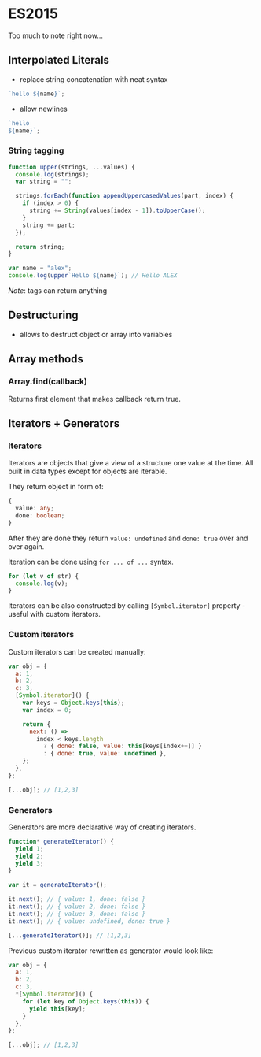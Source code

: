 # ES2015

Too much to note right now...

## Interpolated Literals

- replace string concatenation with neat syntax

```js
`hello ${name}`;
```

- allow newlines

```js
`hello
${name}`;
```

### String tagging

```js
function upper(strings, ...values) {
  console.log(strings);
  var string = "";

  strings.forEach(function appendUppercasedValues(part, index) {
    if (index > 0) {
      string += String(values[index - 1]).toUpperCase();
    }
    string += part;
  });

  return string;
}

var name = "alex";
console.log(upper`Hello ${name}`); // Hello ALEX
```

_Note_: tags can return anything

## Destructuring

- allows to destruct object or array into variables

## Array methods

### Array.find(callback)

Returns first element that makes callback return true.

## Iterators + Generators

### Iterators

Iterators are objects that give a view of a structure one value at the time. All built in data types except for objects are iterable.

They return object in form of:

```ts
{
  value: any;
  done: boolean;
}
```

After they are done they return `value: undefined` and `done: true` over and over again.

Iteration can be done using `for ... of ...` syntax.

```js
for (let v of str) {
  console.log(v);
}
```

Iterators can be also constructed by calling `[Symbol.iterator]` property - useful with custom iterators.

### Custom iterators

Custom iterators can be created manually:

```js
var obj = {
  a: 1,
  b: 2,
  c: 3,
  [Symbol.iterator]() {
    var keys = Object.keys(this);
    var index = 0;

    return {
      next: () =>
        index < keys.length
          ? { done: false, value: this[keys[index++]] }
          : { done: true, value: undefined },
    };
  },
};

[...obj]; // [1,2,3]
```

### Generators

Generators are more declarative way of creating iterators.

```js
function* generateIterator() {
  yield 1;
  yield 2;
  yield 3;
}

var it = generateIterator();

it.next(); // { value: 1, done: false }
it.next(); // { value: 2, done: false }
it.next(); // { value: 3, done: false }
it.next(); // { value: undefined, done: true }

[...generateIterator()]; // [1,2,3]
```

Previous custom iterator rewritten as generator would look like:

```js
var obj = {
  a: 1,
  b: 2,
  c: 3,
  *[Symbol.iterator]() {
    for (let key of Object.keys(this)) {
      yield this[key];
    }
  },
};

[...obj]; // [1,2,3]
```
